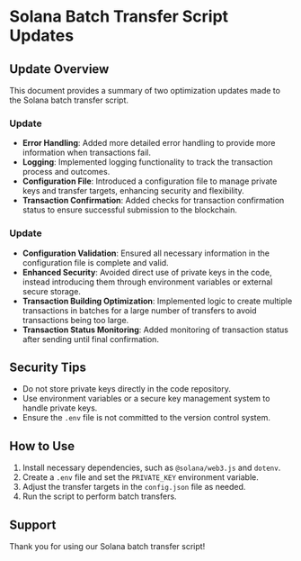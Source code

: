 # Solana Batch Transfer Script Updates

## Update Overview

This document provides a summary of two optimization updates made to the Solana batch transfer script.

###  Update

- **Error Handling**: Added more detailed error handling to provide more information when transactions fail.
- **Logging**: Implemented logging functionality to track the transaction process and outcomes.
- **Configuration File**: Introduced a configuration file to manage private keys and transfer targets, enhancing security and flexibility.
- **Transaction Confirmation**: Added checks for transaction confirmation status to ensure successful submission to the blockchain.

###  Update

- **Configuration Validation**: Ensured all necessary information in the configuration file is complete and valid.
- **Enhanced Security**: Avoided direct use of private keys in the code, instead introducing them through environment variables or external secure storage.
- **Transaction Building Optimization**: Implemented logic to create multiple transactions in batches for a large number of transfers to avoid transactions being too large.
- **Transaction Status Monitoring**: Added monitoring of transaction status after sending until final confirmation.

## Security Tips

- Do not store private keys directly in the code repository.
- Use environment variables or a secure key management system to handle private keys.
- Ensure the `.env` file is not committed to the version control system.

## How to Use

1. Install necessary dependencies, such as `@solana/web3.js` and `dotenv`.
2. Create a `.env` file and set the `PRIVATE_KEY` environment variable.
3. Adjust the transfer targets in the `config.json` file as needed.
4. Run the script to perform batch transfers.

## Support



Thank you for using our Solana batch transfer script!

